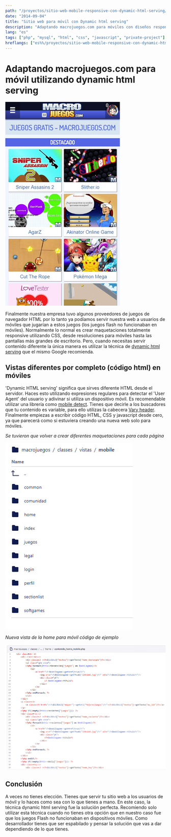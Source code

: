 ```yaml
---
path: "/proyectos/sitio-web-mobile-responsive-con-dynamic-html-serving/"
date: "2014-09-04"
title: "Sitio web para móvil con Dynamic html serving"
description: "Adaptando macrojuegos.com para móviles con diseños responsive pero sirviendo diferente html desde el servidor."
lang: "es"
tags: ["php", "mysql", "html", "css", "javascript", "private-project"]
hreflangs: ["es%%/proyectos/sitio-web-mobile-responsive-con-dynamic-html-serving/", "en%%/en/projects/responsive-mobile-dynamic-html-serving-website/"]
---
```

# Adaptando macrojuegos.com para móvil utilizando dynamic html serving

![maquetación móvil macrojuegos.com](macrojuegos-mobile.jpg)

Finalmente nuestra empresa tuvo algunos proveedores de juegos de navegador HTML por lo tanto ya podíamos servir nuestra web a usuarios de móviles que jugarían a estos juegos (los juegos flash no funcionaban en móviles). Normalmente lo normal es crear maquetaciones totalmente responsive utilizando CSS, desde resoluciones para móviles hasta las pantallas más grandes de escritorio. Pero, cuando necesitas servir contenido diferente la única manera es utilizar la técnica de [dynamic html serving](https://developers.google.com/search/mobile-sites/mobile-seo/dynamic-serving?hl=es) que el mismo Google recomienda.

## Vistas diferentes por completo (código html) en móviles

'Dynamic HTML serving' significa que sirves diferente HTML desde el servidor. Haces esto utilizando expresiones regulares para detectar el 'User Agent' del usuario y adivinar si utiliza un dispositivo móvil. Es recomendable utilizar una librería como [mobile detect](https://github.com/serbanghita/Mobile-Detect). Tienes que decirle a los buscadores que tu contenido es variable, para ello utilizas la cabecera [Vary header](https://developer.mozilla.org/es/docs/Web/HTTP/Headers/Vary). Finalmente empiezas a escribir código HTML, CSS y javascript desde cero, ya que parecerá como si estuviera creando una nueva web solo para móviles.

*Se tuvieron que volver a crear diferentes maquetaciones para cada página*

![Diferentes maquetaciones para móviles](different-layouts-for-mobile.jpg)

*Nueva vista de la home para móvil código de ejemplo*

![Código de vista para la Home](view-code-for-home-mobile.jpg)

## Conclusión

A veces no tienes elección. Tienes que servir tu sitio web a los usuarios de móvil y lo haces como sea con lo que tienes a mano. En este caso, la técnica dynamic html serving fue la solución perfecta. Recomiendo solo utilizar esta técnica cuando no tienes otra opción que en nuestro caso fue que los juegos Flash no funcionaban en dispositivos móviles. Como desarrollador tienes que ser espabilado y pensar la solución que vas a dar dependiendo de lo que tienes.
